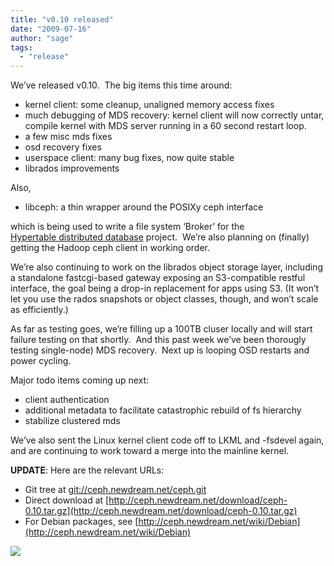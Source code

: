 ```yaml
---
title: "v0.10 released"
date: "2009-07-16"
author: "sage"
tags: 
  - "release"
---
```


We’ve released v0.10.  The big items this time around:

- kernel client: some cleanup, unaligned memory access fixes
- much debugging of MDS recovery: kernel client will now correctly untar, compile kernel with MDS server running in a 60 second restart loop.
- a few misc mds fixes
- osd recovery fixes
- userspace client: many bug fixes, now quite stable
- librados improvements

Also,

- libceph: a thin wrapper around the POSIXy ceph interface

which is being used to write a file system ‘Broker’ for the [Hypertable distributed database](http://www.hypertable.org/) project.  We’re also planning on (finally) getting the Hadoop ceph client in working order.

We’re also continuing to work on the librados object storage layer, including a standalone fastcgi-based gateway exposing an S3-compatible restful interface, the goal being a drop-in replacement for apps using S3. (It won’t let you use the rados snapshots or object classes, though, and won’t scale as efficiently.)

As far as testing goes, we’re filling up a 100TB cluser locally and will start failure testing on that shortly.  And this past week we’ve been thorougly testing single-node) MDS recovery.  Next up is looping OSD restarts and power cycling.

Major todo items coming up next:

- client authentication
- additional metadata to facilitate catastrophic rebuild of fs hierarchy
- stabilize clustered mds

We’ve also sent the Linux kernel client code off to LKML and -fsdevel again, and are continuing to work toward a merge into the mainline kernel.

**UPDATE**: Here are the relevant URLs:

- Git tree at [git://ceph.newdream.net/ceph.git](git://ceph.newdream.net/ceph.git)
- Direct download at [http://ceph.newdream.net/download/ceph-0.10.tar.gz](http://ceph.newdream.net/download/ceph-0.10.tar.gz)
- For Debian packages, see [http://ceph.newdream.net/wiki/Debian](http://ceph.newdream.net/wiki/Debian)

![](http://track.hubspot.com/__ptq.gif?a=268973&k=14&bu=http://ceph.com&r=http://ceph.com/releases/v010-released/&bvt=rss&p=wordpress)
